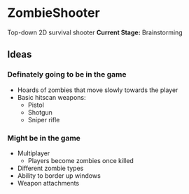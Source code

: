 # ZombieShooter
Top-down 2D survival shooter
**Current Stage:** Brainstorming

## Ideas
### Definately going to be in the game
- Hoards of zombies that move slowly towards the player
- Basic hitscan weapons:
  - Pistol
  - Shotgun
  - Sniper rifle

### Might be in the game
- Multiplayer
  - Players become zombies once killed
- Different zombie types
- Ability to border up windows
- Weapon attachments
